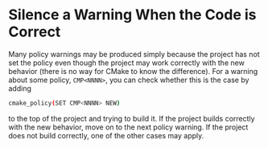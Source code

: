 # Silence a Warning When the Code is Correct
Many policy warnings may be produced simply because the project has not set the policy even though the project may work correctly with the new behavior (there is no way for CMake to know the difference). For a warning about some policy, `CMP<NNNN>`, you can check whether this is the case by adding
```sh
cmake_policy(SET CMP<NNNN> NEW)
```

to the top of the project and trying to build it. If the project builds correctly with the new behavior, move on to the next policy warning. If the project does not build correctly, one of the other cases may apply.
